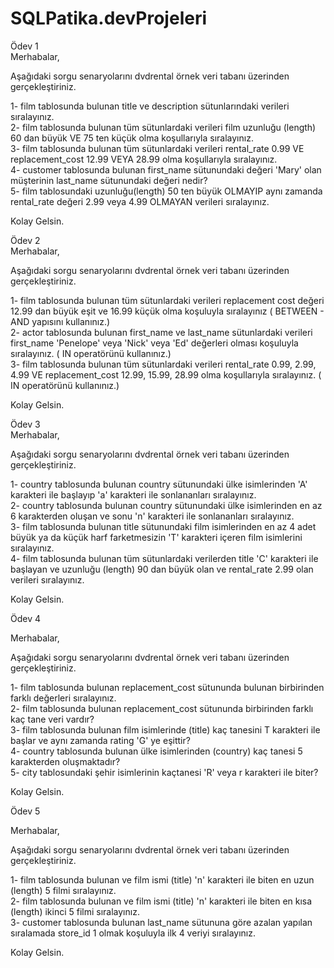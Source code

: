 # SQLPatika.devProjeleri

Ödev 1<br/>
Merhabalar,<br/>

Aşağıdaki sorgu senaryolarını dvdrental örnek veri tabanı üzerinden gerçekleştiriniz.<br/>

1- film tablosunda bulunan title ve description sütunlarındaki verileri sıralayınız.<br/>
2- film tablosunda bulunan tüm sütunlardaki verileri film uzunluğu (length) 60 dan büyük VE 75 ten küçük olma koşullarıyla sıralayınız.<br/>
3- film tablosunda bulunan tüm sütunlardaki verileri rental_rate 0.99 VE replacement_cost 12.99 VEYA 28.99 olma koşullarıyla sıralayınız.<br/>
4- customer tablosunda bulunan first_name sütunundaki değeri 'Mary' olan müşterinin last_name sütunundaki değeri nedir?<br/>
5- film tablosundaki uzunluğu(length) 50 ten büyük OLMAYIP aynı zamanda rental_rate değeri 2.99 veya 4.99 OLMAYAN verileri sıralayınız.<br/>

Kolay Gelsin.<br/>

Ödev 2<br/>
Merhabalar,<br/>

Aşağıdaki sorgu senaryolarını dvdrental örnek veri tabanı üzerinden gerçekleştiriniz.<br/>

1- film tablosunda bulunan tüm sütunlardaki verileri replacement cost değeri 12.99 dan büyük eşit ve 16.99 küçük olma koşuluyla sıralayınız ( BETWEEN - AND yapısını kullanınız.)<br/>
2- actor tablosunda bulunan first_name ve last_name sütunlardaki verileri first_name 'Penelope' veya 'Nick' veya 'Ed' değerleri olması koşuluyla sıralayınız. ( IN operatörünü kullanınız.)<br/>
3- film tablosunda bulunan tüm sütunlardaki verileri rental_rate 0.99, 2.99, 4.99 VE replacement_cost 12.99, 15.99, 28.99 olma koşullarıyla sıralayınız. ( IN operatörünü kullanınız.)<br/>

Kolay Gelsin.<br/>

Ödev 3<br/>
Merhabalar,<br/>

Aşağıdaki sorgu senaryolarını dvdrental örnek veri tabanı üzerinden gerçekleştiriniz.<br/>

1- country tablosunda bulunan country sütunundaki ülke isimlerinden 'A' karakteri ile başlayıp 'a' karakteri ile sonlananları sıralayınız.<br/>
2- country tablosunda bulunan country sütunundaki ülke isimlerinden en az 6 karakterden oluşan ve sonu 'n' karakteri ile sonlananları sıralayınız.<br/>
3- film tablosunda bulunan title sütunundaki film isimlerinden en az 4 adet büyük ya da küçük harf farketmesizin 'T' karakteri içeren film isimlerini sıralayınız.<br/>
4- film tablosunda bulunan tüm sütunlardaki verilerden title 'C' karakteri ile başlayan ve uzunluğu (length) 90 dan büyük olan ve rental_rate 2.99 olan verileri sıralayınız.<br/>

Kolay Gelsin.<br/>

Ödev 4<br/>

Merhabalar,<br/>

Aşağıdaki sorgu senaryolarını dvdrental örnek veri tabanı üzerinden gerçekleştiriniz.<br/>

1- film tablosunda bulunan replacement_cost sütununda bulunan birbirinden farklı değerleri sıralayınız.<br/>
2- film tablosunda bulunan replacement_cost sütununda birbirinden farklı kaç tane veri vardır?<br/>
3- film tablosunda bulunan film isimlerinde (title) kaç tanesini T karakteri ile başlar ve aynı zamanda rating 'G' ye eşittir?<br/>
4- country tablosunda bulunan ülke isimlerinden (country) kaç tanesi 5 karakterden oluşmaktadır?<br/>
5- city tablosundaki şehir isimlerinin kaçtanesi 'R' veya r karakteri ile biter?<br/>

Kolay Gelsin.<br/>

Ödev 5<br/>

Merhabalar,<br/>

Aşağıdaki sorgu senaryolarını dvdrental örnek veri tabanı üzerinden gerçekleştiriniz.<br/>

1- film tablosunda bulunan ve film ismi (title) 'n' karakteri ile biten en uzun (length) 5 filmi sıralayınız.<br/>
2- film tablosunda bulunan ve film ismi (title) 'n' karakteri ile biten en kısa (length) ikinci 5 filmi sıralayınız.<br/>
3- customer tablosunda bulunan last_name sütununa göre azalan yapılan sıralamada store_id 1 olmak koşuluyla ilk 4 veriyi sıralayınız.<br/>

Kolay Gelsin.<br/>
